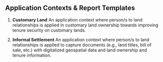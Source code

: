 ## Application Contexts & Report Templates

1. **Customary Land**
	An application context where person/s to land relationships is applied in customary land ownership towards improving tenure security on customary lands. 

2. **Informal Settlement**
	An application context where person/s to land relationships is applied to capture documents (e.g., land titles, bill of sale, etc.) with digitalized geospatial data and land ownership and tenure information.